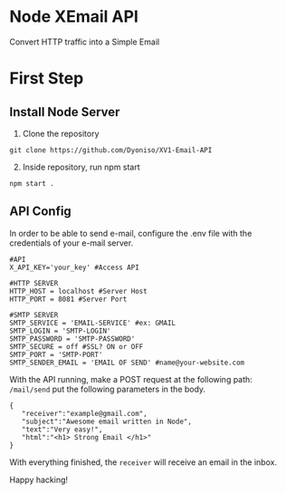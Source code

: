 # Node XEmail API
Convert HTTP traffic into a Simple Email

# First Step

## Install Node Server

1. Clone the repository
```
git clone https://github.com/Dyoniso/XV1-Email-API
```

2. Inside repository, run npm start
```
npm start .
```

## API Config


In order to be able to send e-mail, configure the .env file with the credentials of your e-mail server.

```
#API
X_API_KEY='your_key' #Access API

#HTTP SERVER
HTTP_HOST = localhost #Server Host
HTTP_PORT = 8081 #Server Port

#SMTP SERVER
SMTP_SERVICE = 'EMAIL-SERVICE' #ex: GMAIL
SMTP_LOGIN = 'SMTP-LOGIN'
SMTP_PASSWORD = 'SMTP-PASSWORD'
SMTP_SECURE = off #SSL? ON or OFF
SMTP_PORT = 'SMTP-PORT'
SMTP_SENDER_EMAIL = 'EMAIL OF SEND' #name@your-website.com
```

With the API running, make a POST request at the following path: ```/mail/send```
put the following parameters in the body.
```
{
   "receiver":"example@gmail.com",
   "subject":"Awesome email written in Node",
   "text":"Very easy!",
   "html":"<h1> Strong Email </h1>"
}
```
With everything finished, the ```receiver``` will receive an email in the inbox.

Happy hacking!
